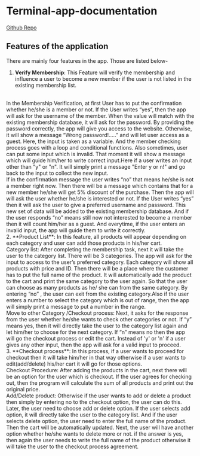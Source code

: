# Terminal-app-documentation #
[Github Repo](https://github.com/fahimagithub/Terminal-app)
<br/>
## Features of the application ##
There are mainly four features in the app. Those are listed below-
1. **Verify Membership**: This Feature will verify the membership and influence a user to become a new member if the user is not listed in the existing membership list.
<br/>
In the Membership Verification, at first User has to put the confirmation whether he/she is a member or not. If the User writes “yes”, then the app will ask for the username of the member. When the value will match with the existing membership database, it will ask for the password. By providing the password correctly, the app will give you access to the website. Otherwise, it will show a message “Wrong password!…..” and will let user access as a guest. Here, the input is taken as a variable. And the member checking process goes with a loop and conditional functions. Also sometimes, user can put some input which is invalid. That moment it will show a message which will guide him/her to write correct input.Here if a user writes an input other than "y" or "n". It will simply print a message "Enter y or n!" and go back to the input to collect the new input.
<br/>
If in the confirmation message the user writes “no” that means he/she is not a member right now. Then there will be a message which contains that for a new member  he/she will get 5% discount of the purchase. Then the app will will ask the user whether he/she is interested or not. If the User writes “yes” then it will ask the user to give a preferred username and password. This new set of data will be added to the existing membership database. And if the user responds “no” means still now not interested to become a member then it will count him/her as a guest. And everytime, if the user enters an invalid input, the app will guide them to write it correctly.
<br/>
2. **Product List**: In this feature, all products will appear depending on each category and user can add those products in his/her cart.
<br/>
Category list: After completing the membership task, next it will take the user to the category list. There will be 3 categories. The app will ask for the input to access to the user’s preferred category. Each category will show all products with price and ID. Then there will be a place where the customer has to put the full name of the product. It will automatically add the product to the cart and print the same category to the user again. So that the user can choose as many products as he/ she can from the same category. By entering “no” , the user can exit from the existing category.Also if the user enters a number to select the category which is out of range, then the app will simply print a message to put a number in the range.
<br/>
Move to other Category /Checkout process: Next, it asks for the response from the user whether he/she wants to check other categories or not. If “y” means yes, then it will directly take the user to the category list again and let him/her to choose for the next category. If “n” means no then the app will go the checkout process or edit the cart. Instead of 'y' or 'n' if a user gives any other input, then the app will ask for a valid input to proceed.
<br/>
3. **Checkout process**: In this process, if a user wants to proceed for checkout then it will take him/her in that way otherwise if a user wants to edit(add/delete) his/her cart it will go for those options.
<br/>
Checkout Procedure: After adding the products in the cart, next there will be an option for the user which is checkout. If the user agrees for checking out, then the program will calculate the sum of all products and print out the original price.
<br/>
Add/Delete product: Otherwise if the user wants to add or delete a product then simply by entering no to the checkout option, the user can do this. Later, the user need to choose add or delete option. If the user selects add option, it will directly take the user to the category list. And if the user selects delete option, the user need to enter the full name of the product. Then the cart will be automatically updated. Next, the user will have another option whether he/she wants to delete more or not. if the answer is yes, then again the user needs to write the full name of the product otherwise it will take the user to the checkout process agreement.
<br/>
